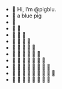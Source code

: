 - 👋 Hi, I’m @pigblu.
- 👋 a blue pig
- 👋
- 👋 👋
- 👋 👋 👋
- 👋 👋 👋 👋
- 👋 👋 👋 👋 👋
- 👋 👋 👋 👋 👋 👋
- 👋 👋 👋 👋 👋 👋 👋
- 👋 👋 👋 👋 👋 👋 👋 👋
- 👋 👋 👋 👋 👋 👋 👋 👋 👋
- 👋 👋 👋 👋 👋 👋 👋 👋 
 
<!---
pigblu/pigblu is a ✨ special ✨ repository because its `README.md` (this file) appears on your GitHub profile.
You can click the Preview link to take a look at your changes.
--->
